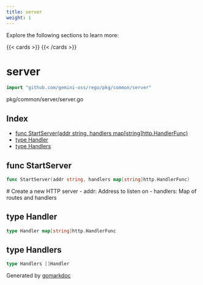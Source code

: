 ```yaml
---
title: server
weight: 1
---
```

Explore the following sections to learn more:

{{< cards >}}
{{< /cards >}}

<!-- gomarkdoc:embed:start -->

<!-- Code generated by gomarkdoc. DO NOT EDIT -->

# server

```go
import "github.com/gemini-oss/rego/pkg/common/server"
```

pkg/common/server/server.go

## Index

- [func StartServer\(addr string, handlers map\[string\]http.HandlerFunc\)](<#StartServer>)
- [type Handler](<#Handler>)
- [type Handlers](<#Handlers>)


<a name="StartServer"></a>
## func StartServer

```go
func StartServer(addr string, handlers map[string]http.HandlerFunc)
```

\# Create a new HTTP server \- addr: Address to listen on \- handlers: Map of routes and handlers

<a name="Handler"></a>
## type Handler



```go
type Handler map[string]http.HandlerFunc
```

<a name="Handlers"></a>
## type Handlers



```go
type Handlers []Handler
```

Generated by [gomarkdoc](<https://github.com/princjef/gomarkdoc>)


<!-- gomarkdoc:embed:end -->

